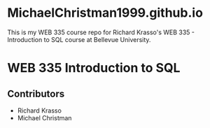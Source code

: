 # MichaelChristman1999.github.io
This is my WEB 335 course repo for Richard Krasso's WEB 335 - Introduction to SQL course at Bellevue University.
<h1>WEB 335 Introduction to SQL</h1>
<h2>Contributors</h2>
<ul>
  <li>Richard Krasso</li>
  <li>Michael Christman</li>
 </ul>
